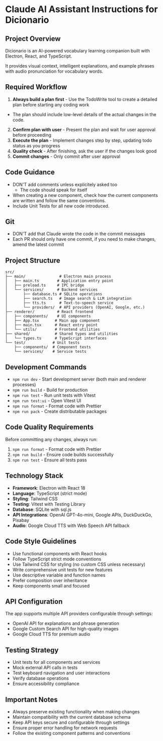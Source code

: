 # Claude AI Assistant Instructions for Dicionario

## Project Overview
Dicionario is an AI-powered vocabulary learning companion built with Electron, React, and TypeScript.

It provides visual context, intelligent explanations, and example phrases with audio pronunciation for vocabulary words.

## Required Workflow
1. **Always build a plan first** - Use the TodoWrite tool to create a detailed plan before starting any coding work
  - The plan should include low-level details of the actual changes in the code.
2. **Confirm plan with user** - Present the plan and wait for user approval before proceeding
3. **Execute the plan** - Implement changes step by step, updating todo status as you progress
4. **Quality check** - After finishing, ask the user if the changes look good
5. **Commit changes** - Only commit after user approval

## Code Guidance
- DON'T add comments unless explicitely asked too
    - The code should speak for itself
- When creating a new component, check how the current components are written and follow the same conventions.
- Include Unit Tests for all new code introduced.

## Git
- DON'T add that Claude wrote the code in the commit messages
- Each PR should only have one commit, if you need to make changes, amend the latest commit

## Project Structure
```
src/
├── main/               # Electron main process
│   ├── main.ts        # Application entry point
│   ├── preload.ts     # IPC bridge
│   └── services/      # Backend services
│       ├── database.ts # SQLite operations
│       ├── search.ts   # Image search & LLM integration
│       ├── tts.ts      # Text-to-speech service
│       └── providers/  # API providers (OpenAI, Google, etc.)
├── renderer/          # React frontend
│   ├── components/    # UI components
│   ├── App.tsx       # Main app component
│   ├── main.tsx      # React entry point
│   └── utils/        # Frontend utilities
├── shared/           # Shared types and utilities
│   └── types.ts      # TypeScript interfaces
└── test/            # Unit tests
    ├── components/  # Component tests
    └── services/    # Service tests
```

## Development Commands
- `npm run dev` - Start development server (both main and renderer processes)
- `npm run build` - Build for production
- `npm run test` - Run unit tests with Vitest
- `npm run test:ui` - Open Vitest UI
- `npm run format` - Format code with Prettier
- `npm run pack` - Create distributable packages

## Code Quality Requirements
Before committing any changes, always run:
1. `npm run format` - Format code with Prettier
2. `npm run build` - Ensure code builds successfully
3. `npm run test` - Ensure all tests pass

## Technology Stack
- **Framework**: Electron with React 18
- **Language**: TypeScript (strict mode)
- **Styling**: Tailwind CSS
- **Testing**: Vitest with Testing Library
- **Database**: SQLite with sql.js
- **API Integrations**: OpenAI GPT-4o-mini, Google APIs, DuckDuckGo, Pixabay
- **Audio**: Google Cloud TTS with Web Speech API fallback

## Code Style Guidelines
- Use functional components with React hooks
- Follow TypeScript strict mode conventions
- Use Tailwind CSS for styling (no custom CSS unless necessary)
- Write comprehensive unit tests for new features
- Use descriptive variable and function names
- Prefer composition over inheritance
- Keep components small and focused

## API Configuration
The app supports multiple API providers configurable through settings:
- OpenAI API for explanations and phrase generation
- Google Custom Search API for high-quality images
- Google Cloud TTS for premium audio

## Testing Strategy
- Unit tests for all components and services
- Mock external API calls in tests
- Test keyboard navigation and user interactions
- Verify database operations
- Ensure accessibility compliance

## Important Notes
- Always preserve existing functionality when making changes
- Maintain compatibility with the current database schema
- Keep API keys secure and configurable through settings
- Ensure proper error handling for network requests
- Follow the existing component patterns and conventions
